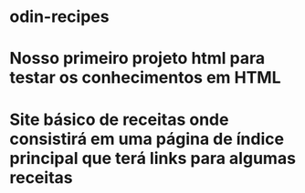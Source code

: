 # odin-recipes

# Nosso primeiro projeto html para testar os conhecimentos em HTML

# Site básico de receitas onde consistirá em uma página de índice principal que terá links para algumas receitas

